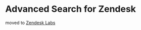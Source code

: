 # Advanced Search for Zendesk

moved to [Zendesk Labs](https://github.com/zendesklabs/advsearch_app)
